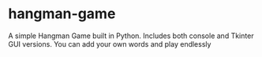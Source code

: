 # hangman-game
A simple Hangman Game built in Python.  Includes both console and Tkinter GUI versions.  You can add your own words and play endlessly
